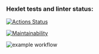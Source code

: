 ### Hexlet tests and linter status:
[![Actions Status](https://github.com/opifexM/MindGames/workflows/hexlet-check/badge.svg)](https://github.com/opifexM/MindGames/actions)

[![Maintainability](https://api.codeclimate.com/v1/badges/3ed365e50af577090587/maintainability)](https://codeclimate.com/github/opifexM/MindGames/maintainability)

![example workflow](https://github.com/opifexM/MindGames/actions/workflows/main.yml/badge.svg)


